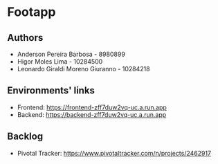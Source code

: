 # Footapp

## Authors
* Anderson Pereira Barbosa - 8980899
* Higor Moles Lima - 10284500
* Leonardo Giraldi Moreno Giuranno - 10284218

## Environments' links

* Frontend: https://frontend-zff7duw2vq-uc.a.run.app
* Backend: https://backend-zff7duw2vq-uc.a.run.app

## Backlog

* Pivotal Tracker: https://www.pivotaltracker.com/n/projects/2462917